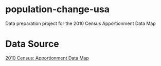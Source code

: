 # population-change-usa
Data preparation project for the 2010 Census Apportionment Data Map

# Data Source
[2010 Census: Apportionment Data Map](https://www.census.gov/2010census/data/apportionment-data-map.html)
